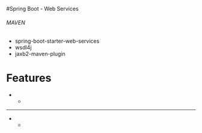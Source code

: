 #Spring Boot -  Web Services

###### MAVEN
- spring-boot-starter-web-services
- wsdl4j
- jaxb2-maven-plugin

#   Features
-  -
-- -
- -
